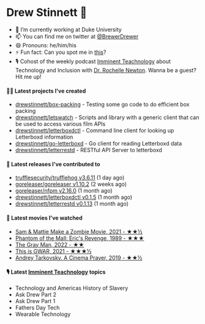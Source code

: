 
# Drew Stinnett 👋

- 🔭 I’m currently working at Duke University
- 📫 You can find me on twitter at [@BrewerDrewer](https://twitter.com/BrewerDrewer)
- 😄 Pronouns: he/him/his
- ⚡ Fun fact: Can you spot me in [this](https://www.youtube.com/watch?v=oL9WnB0qHBA)?
- 🎙 Cohost of the weekly podcast [Imminent Teachnology](https://podcast.imminentteachnology.com/) about Technology and Inclusion with [Dr. Rochelle Newton](https://www.linkedin.com/in/drrochellenewton/). Wanna be a guest? Hit me up!

#### 👨‍💻 Latest projects I've created
- [drewstinnett/box-packing](https://github.com/drewstinnett/box-packing) - Testing some go code to do efficient box packing
- [drewstinnett/letswatch](https://github.com/drewstinnett/letswatch) - Scripts and library with a generic client that can be used to access various film APIs
- [drewstinnett/letterboxdctl](https://github.com/drewstinnett/letterboxdctl) - Command line client for looking up Letterboxd information
- [drewstinnett/go-letterboxd](https://github.com/drewstinnett/go-letterboxd) - Go client for reading Letterboxd data
- [drewstinnett/letterrestd](https://github.com/drewstinnett/letterrestd) - RESTful API Server to letterboxd

#### 🚀 Latest releases I've contributed to
- [trufflesecurity/trufflehog v3.6.11](https://github.com/trufflesecurity/trufflehog/releases/tag/v3.6.11) (1 day ago)
- [goreleaser/goreleaser v1.10.2](https://github.com/goreleaser/goreleaser/releases/tag/v1.10.2) (2 weeks ago)
- [goreleaser/nfpm v2.16.0](https://github.com/goreleaser/nfpm/releases/tag/v2.16.0) (1 month ago)
- [drewstinnett/letterboxdctl v0.1.5](https://github.com/drewstinnett/letterboxdctl/releases/tag/v0.1.5) (1 month ago)
- [drewstinnett/letterrestd v0.1.13](https://github.com/drewstinnett/letterrestd/releases/tag/v0.1.13) (1 month ago)

#### 🍿 Latest movies I've watched
- [Sam &amp; Mattie Make a Zombie Movie, 2021 - ★★½](https://letterboxd.com/mondodrew/film/sam-mattie-make-a-zombie-movie/)
- [Phantom of the Mall: Eric&#39;s Revenge, 1989 - ★★★](https://letterboxd.com/mondodrew/film/phantom-of-the-mall-erics-revenge/)
- [The Gray Man, 2022 - ★★](https://letterboxd.com/mondodrew/film/the-gray-man-2022/)
- [This is GWAR, 2021 - ★★★½](https://letterboxd.com/mondodrew/film/this-is-gwar/)
- [Andrey Tarkovsky. A Cinema Prayer, 2019 - ★★½](https://letterboxd.com/mondodrew/film/andrey-tarkovsky-a-cinema-prayer/)

#### 🎙 Latest [Imminent Teachnology](https://podcast.imminentteachnology.com/) topics
- Technology and Americas History of Slavery
- Ask Drew Part 2
- Ask Drew Part 1
- Fathers Day Tech
- Wearable Technology

